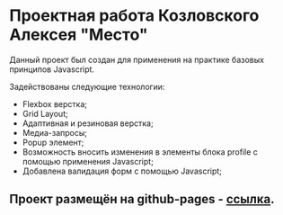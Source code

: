 # Проектная работа Козловского Алексея "Место"

Данный проект был создан для применения на практике базовых принципов Javascript.

Задействованы следующие технологии:
* Flexbox верстка;
* Grid Layout;
* Адаптивная и резиновая верстка;
* Медиа-запросы;
* Popup элемент;
* Возможность вносить изменения в элементы блока profile с помощью применения Javascript;
* Добавлена валидация форм с помощью Javascript;

Проект размещён на github-pages - [ссылка](https://leskezz.github.io/mesto/index.html).
------ 
